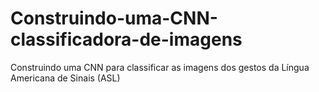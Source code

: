 # Construindo-uma-CNN-classificadora-de-imagens
Construindo uma CNN para classificar as imagens dos gestos da Língua Americana de Sinais (ASL)
